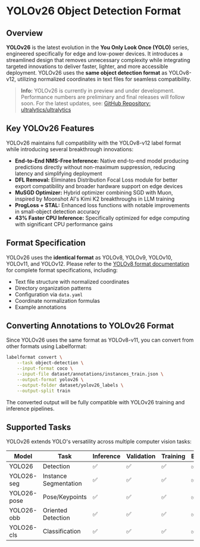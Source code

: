# YOLOv26 Object Detection Format

## Overview

**YOLOv26** is the latest evolution in the **You Only Look Once (YOLO)** series, engineered specifically for edge and low-power devices. It introduces a streamlined design that removes unnecessary complexity while integrating targeted innovations to deliver faster, lighter, and more accessible deployment. YOLOv26 uses the **same object detection format** as YOLOv8-v12, utilizing normalized coordinates in text files for seamless compatibility.

> **Info:** YOLOv26 is currently in preview and under development. Performance numbers are preliminary and final releases will follow soon. For the latest updates, see: [GitHub Repository: ultralytics/ultralytics](https://github.com/ultralytics/ultralytics)

## Key YOLOv26 Features

YOLOv26 maintains full compatibility with the YOLOv8-v12 label format while introducing several breakthrough innovations:

- **End-to-End NMS-Free Inference:** Native end-to-end model producing predictions directly without non-maximum suppression, reducing latency and simplifying deployment
- **DFL Removal:** Eliminates Distribution Focal Loss module for better export compatibility and broader hardware support on edge devices
- **MuSGD Optimizer:** Hybrid optimizer combining SGD with Muon, inspired by Moonshot AI's Kimi K2 breakthroughs in LLM training
- **ProgLoss + STAL:** Enhanced loss functions with notable improvements in small-object detection accuracy
- **43% Faster CPU Inference:** Specifically optimized for edge computing with significant CPU performance gains

## Format Specification

YOLOv26 uses the **identical format** as YOLOv8, YOLOv9, YOLOv10, YOLOv11, and YOLOv12. Please refer to the [YOLOv8 format documentation](yolov8.md) for complete format specifications, including:

- Text file structure with normalized coordinates
- Directory organization patterns
- Configuration via `data.yaml`
- Coordinate normalization formulas
- Example annotations

## Converting Annotations to YOLOv26 Format

Since YOLOv26 uses the same format as YOLOv8-v11, you can convert from other formats using Labelformat:

```bash
labelformat convert \
    --task object-detection \
    --input-format coco \
    --input-file dataset/annotations/instances_train.json \
    --output-format yolov26 \
    --output-folder dataset/yolov26_labels \
    --output-split train
```

The converted output will be fully compatible with YOLOv26 training and inference pipelines.

## Supported Tasks

YOLOv26 extends YOLO's versatility across multiple computer vision tasks:

| Model | Task | Inference | Validation | Training | Export |
|-------|------|-----------|------------|----------|---------|
| YOLO26 | Detection | ✅ | ✅ | ✅ | ✅ |
| YOLO26-seg | Instance Segmentation | ✅ | ✅ | ✅ | ✅ |
| YOLO26-pose | Pose/Keypoints | ✅ | ✅ | ✅ | ✅ |
| YOLO26-obb | Oriented Detection | ✅ | ✅ | ✅ | ✅ |
| YOLO26-cls | Classification | ✅ | ✅ | ✅ | ✅ |